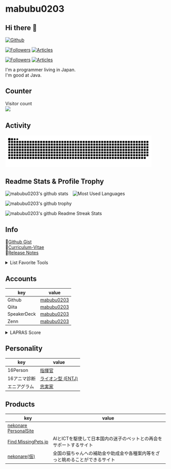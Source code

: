 # mabubu0203

## Hi there 👋

[![Github](https://img.shields.io/github/followers/mabubu0203?label=Follow&style=social)](https://github.com/mabubu0203)

[![Followers](https://badgen.org/img/zenn/mabubu0203/followers?style=plastic)](https://zenn.dev/mabubu0203)
[![Articles](https://badgen.org/img/zenn/mabubu0203/articles?style=plastic)](https://zenn.dev/mabubu0203)

[![Followers](https://badgen.org/img/qiita/mabubu0203/followers?style=plastic)](https://qiita.com/mabubu0203)
[![Articles](https://badgen.org/img/qiita/mabubu0203/articles?style=plastic)](https://qiita.com/mabubu0203)

I'm a programmer living in Japan.  
I'm good at Java.  

## Counter

<p align="left">
  Visitor count<br>
  <img src="https://profile-counter.glitch.me/mabubu0203/count.svg" />
</p>

## Activity

<picture>
  <source media="(prefers-color-scheme: dark)"
          srcset="img/github-contribution-grid-snake.svg">
  <source media="(prefers-color-scheme: light)"
          srcset="img/github-contribution-grid-snake-dark.svg">
  <img alt="github contribution grid snake animation"
       height="100"
       src="img/github-contribution-grid-snake.svg" />
</picture>

## Readme Stats & Profile Trophy
  
<p align="left">
  <img alt="mabubu0203's github stats"
       height="100"
       src="https://github-readme-stats.vercel.app/api?username=mabubu0203&count_private=true&include_all_commits=true&show_icons=true&theme=dracula" />
  <img alt="Most Used Languages"
       hspace="10"
       height="100"
       src="https://github-readme-stats.vercel.app/api/top-langs/?username=mabubu0203&theme=dracula&langs_count=8&hide=HTML,XSLT,TSQL&layout=compact" />
</p>

<p align="left">
  <img alt="mabubu0203's github trophy"
       height="100"
       src="https://github-profile-trophy.vercel.app/?username=mabubu0203&theme=dracula&rank=SECRET,SSS,SS,S,AAA,AA,A&column=&margin-w=10&margin-h=10" />
</p>

<p align="left">
  <img alt="mabubu0203's github Readme Streak Stats"
       src="https://github-readme-streak-stats.herokuapp.com/?user=mabubu0203" />
</p>

## Info

📝[Github Gist](https://gist.github.com/mabubu0203)  
📖[Curriculum-Vitae](https://github.com/mabubu0203/Curriculum-Vitae)  
🔨[Release Notes](./CHANGELOG.md)

<details>
<summary>List Favorite Tools</summary>
  
<!-- favorite_tools starts -->
- JetBrains All Products Pack
- VisualStudioCode
- Cursor
- Windsurf
- SourceTree
<!-- favorite_tools ends -->

</details>

## Accounts

| key         | value                                            |
|-------------|--------------------------------------------------|
| Github      | [mabubu0203](https://github.com/mabubu0203)      |
| Qiita       | [mabubu0203](https://qiita.com/mabubu0203)       |
| SpeakerDeck | [mabubu0203](https://speakerdeck.com/mabubu0203) |
| Zenn        | [mabubu0203](https://zenn.dev/mabubu0203)        |

<details>
<summary>LAPRAS Score</summary>

<!--START_SECTION:lapras-card-->
<p ><a href="https://lapras.com/public/mabubu0203" target="_blank" rel="noopener noreferrer"><img alt="mabubu0203's scores on LAPRAS are as follows: Engineering: 3.58 out of 5.0, Business: 3.48 out of 5.0, Influence: 3.08 out of 5.0." src="https://lapras-card-generator.vercel.app/api/svg?e=3.58&b=3.48&i=3.08&b1=%23020E27&b2=%230E5593&i1=%23030E21&i2=%231688BF&l=en" width="400" ></a>  
Last Updated on 3/1/2025, 1:20:31 AM</p>
<!--END_SECTION:lapras-card-->  
  
</details>
  
## Personality

| key          | value                                                                                 |
|--------------|---------------------------------------------------------------------------------------|
| 16Person     | [指揮官](https://www.16personalities.com/ja/entj%E5%9E%8B%E3%81%AE%E6%80%A7%E6%A0%BC) |
| 16アニマ診断 | [ライオン型 (ENTJ)](https://test.16color.net/type/entj)                               |
| エニアグラム | [忠実家](https://16test.uranaino.net/enneagram/type6/)                                |

## Products

| key                                                        | value                                                                        |
|------------------------------------------------------------|------------------------------------------------------------------------------|
| [nekonare PersonalSite](https://www.nekonare-personal.jp/) |                                                                              |
| [Find MissingPets.jp](https://www.find-missing-pets.jp/)   | AIとICTを駆使して日本国内の迷子のペットとの再会をサポートするサイト          |
| [nekonare(仮)](https://nekonare.website/)                  | 全国の猫ちゃんへの補助金や助成金や各種案内等をざっと眺めることができるサイト |
